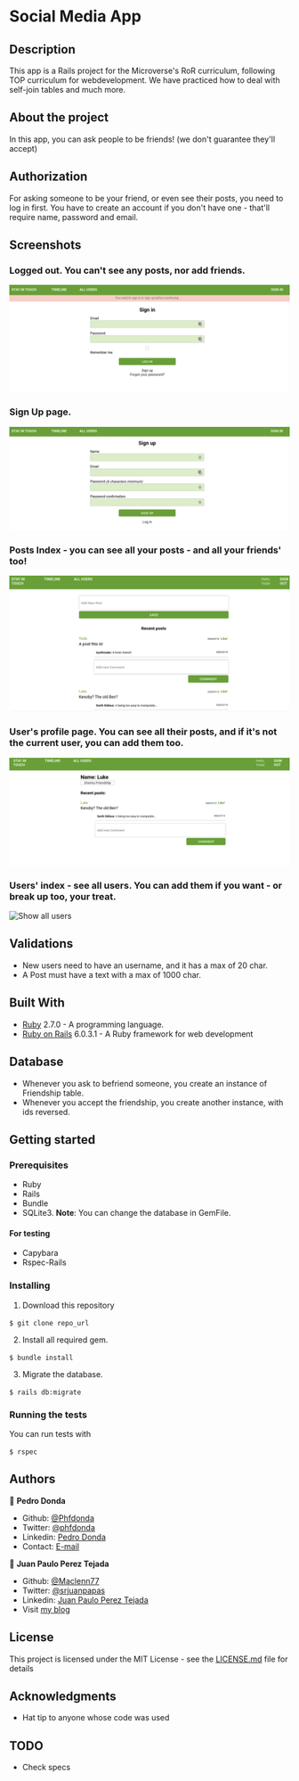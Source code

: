 # Social Media App

## Description

This app is a Rails project for the Microverse's RoR curriculum, following TOP curriculum for webdevelopment. We have practiced how to deal with self-join tables and much more.

## About the project

In this app, you can ask people to be friends! (we don't guarantee they'll accept)

## Authorization

For asking someone to be your friend, or even see their posts, you need to log in first. You have to create an account if you don't have one - that'll require name, password and email.

## Screenshots

### Logged out. You can't see any posts, nor add friends.

![Page with user logged out](./docs/log_in.png)

### Sign Up page.

![Sign Up page](./docs/sign_up.png)

### Posts Index - you can see all your posts - and all your friends' too!

![Index posts](./docs/posts_index.png)

### User's profile page. You can see all their posts, and if it's not the current user, you can add them too.

![User's show page](./docs/user_show.png)

### Users' index - see all users. You can add them if you want - or break up too, your treat.
![Show all users](.docs/show_all_users.png)

## Validations

- New users need to have an username, and it has a max of 20 char.
- A Post must have a text with a max of 1000 char.

## Built With

- [Ruby](https://www.ruby-lang.org/en/) 2.7.0 - A programming language.
- [Ruby on Rails](https://rubyonrails.org/) 6.0.3.1 - A Ruby framework for web development

## Database

- Whenever you ask to befriend someone, you create an instance of Friendship table.
- Whenever you accept the friendship, you create another instance, with ids reversed.

## Getting started

### Prerequisites

- Ruby
- Rails
- Bundle
- SQLite3. **Note**: You can change the database in GemFile.

#### For testing

- Capybara
- Rspec-Rails

### Installing

1. Download this repository

`$ git clone repo_url`

2. Install all required gem.

`$ bundle install`

3. Migrate the database.

`$ rails db:migrate`

### Running the tests

You can run tests with

`$ rspec `

## Authors

👤 **Pedro Donda**

- Github: [@Phfdonda](https://github.com/phfdonda)
- Twitter: [@phfdonda](https://twitter.com/phfdonda)
- Linkedin: [Pedro Donda](https://www.linkedin.com/in/pedro-donda-808621bb/)
- Contact: [E-mail](phfdonda@gmail.com)

👤 **Juan Paulo Perez Tejada**

- Github: [@Maclenn77](https://github.com/Maclenn77)
- Twitter: [@srjuanpapas](https://twitter.com/srjuanpapas)
- Linkedin: [Juan Paulo Perez Tejada](https://mx.linkedin.com/in/juanpaulopereztejada)
- Visit [my blog](https://developerz.software/)

## License

This project is licensed under the MIT License - see the [LICENSE.md](LICENSE.md) file for details

## Acknowledgments

* Hat tip to anyone whose code was used

## TODO

- Check specs
